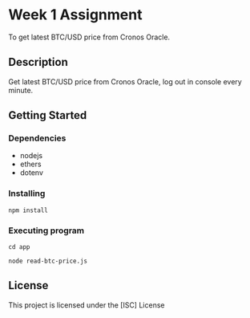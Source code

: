 # Week 1 Assignment

To get latest BTC/USD price from Cronos Oracle.

## Description

Get latest BTC/USD price from Cronos Oracle, log out in console every minute.

## Getting Started

### Dependencies

* nodejs
* ethers
* dotenv

### Installing

```
npm install
```

### Executing program

```
cd app

node read-btc-price.js 
```

## License

This project is licensed under the [ISC] License 

